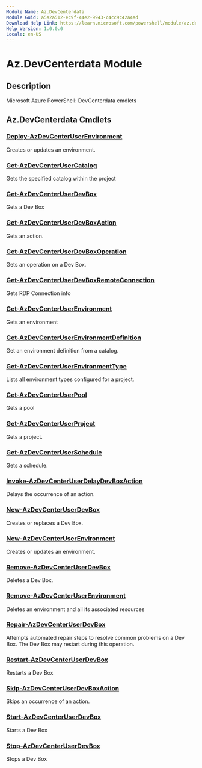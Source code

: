 ```yaml
---
Module Name: Az.DevCenterdata
Module Guid: a5a2a512-ec9f-44e2-9943-c4cc9c42a4ad
Download Help Link: https://learn.microsoft.com/powershell/module/az.devcenterdata
Help Version: 1.0.0.0
Locale: en-US
---
```


# Az.DevCenterdata Module
## Description
Microsoft Azure PowerShell: DevCenterdata cmdlets

## Az.DevCenterdata Cmdlets
### [Deploy-AzDevCenterUserEnvironment](Deploy-AzDevCenterUserEnvironment.md)
Creates or updates an environment.

### [Get-AzDevCenterUserCatalog](Get-AzDevCenterUserCatalog.md)
Gets the specified catalog within the project

### [Get-AzDevCenterUserDevBox](Get-AzDevCenterUserDevBox.md)
Gets a Dev Box

### [Get-AzDevCenterUserDevBoxAction](Get-AzDevCenterUserDevBoxAction.md)
Gets an action.

### [Get-AzDevCenterUserDevBoxOperation](Get-AzDevCenterUserDevBoxOperation.md)
Gets an operation on a Dev Box.

### [Get-AzDevCenterUserDevBoxRemoteConnection](Get-AzDevCenterUserDevBoxRemoteConnection.md)
Gets RDP Connection info

### [Get-AzDevCenterUserEnvironment](Get-AzDevCenterUserEnvironment.md)
Gets an environment

### [Get-AzDevCenterUserEnvironmentDefinition](Get-AzDevCenterUserEnvironmentDefinition.md)
Get an environment definition from a catalog.

### [Get-AzDevCenterUserEnvironmentType](Get-AzDevCenterUserEnvironmentType.md)
Lists all environment types configured for a project.

### [Get-AzDevCenterUserPool](Get-AzDevCenterUserPool.md)
Gets a pool

### [Get-AzDevCenterUserProject](Get-AzDevCenterUserProject.md)
Gets a project.

### [Get-AzDevCenterUserSchedule](Get-AzDevCenterUserSchedule.md)
Gets a schedule.

### [Invoke-AzDevCenterUserDelayDevBoxAction](Invoke-AzDevCenterUserDelayDevBoxAction.md)
Delays the occurrence of an action.

### [New-AzDevCenterUserDevBox](New-AzDevCenterUserDevBox.md)
Creates or replaces a Dev Box.

### [New-AzDevCenterUserEnvironment](New-AzDevCenterUserEnvironment.md)
Creates or updates an environment.

### [Remove-AzDevCenterUserDevBox](Remove-AzDevCenterUserDevBox.md)
Deletes a Dev Box.

### [Remove-AzDevCenterUserEnvironment](Remove-AzDevCenterUserEnvironment.md)
Deletes an environment and all its associated resources

### [Repair-AzDevCenterUserDevBox](Repair-AzDevCenterUserDevBox.md)
Attempts automated repair steps to resolve common problems on a Dev Box.
The Dev Box may restart during this operation.

### [Restart-AzDevCenterUserDevBox](Restart-AzDevCenterUserDevBox.md)
Restarts a Dev Box

### [Skip-AzDevCenterUserDevBoxAction](Skip-AzDevCenterUserDevBoxAction.md)
Skips an occurrence of an action.

### [Start-AzDevCenterUserDevBox](Start-AzDevCenterUserDevBox.md)
Starts a Dev Box

### [Stop-AzDevCenterUserDevBox](Stop-AzDevCenterUserDevBox.md)
Stops a Dev Box

